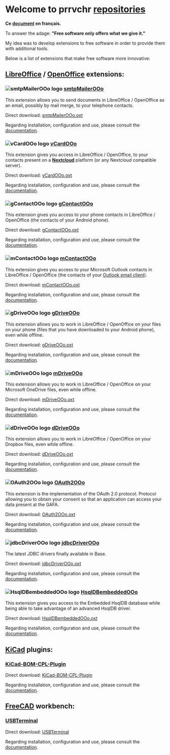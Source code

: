 # Welcome to prrvchr [repositories][1]

**Ce [document][2] en français.**

To answer the adage: **"Free software only offers what we give it."**

My idea was to develop extensions to free software in order to provide them with additional tools.

Below is a list of extensions that make free software more innovative:

## [LibreOffice][3] / [OpenOffice][4] extensions:

### ![smtpMailerOOo logo][5] [smtpMailerOOo][6]

This extension allows you to send documents in LibreOffice / OpenOffice as an email, possibly by mail merge, to your telephone contacts.

Direct download: [smtpMailerOOo.oxt][7]

Regarding installation, configuration and use, please consult the [documentation][8].

### ![vCardOOo logo][9] [vCardOOo][10]

This extension gives you access in LibreOffice / OpenOffice, to your contacts present on a [**Nextcloud**][11] platform (or any Nextcloud compatible server).

Direct download: [vCardOOo.oxt][12]

Regarding installation, configuration and use, please consult the [documentation][13].

### ![gContactOOo logo][14] [gContactOOo][15]

This extension gives you access to your phone contacts in LibreOffice / OpenOffice (the contacts of your Android phone).

Direct download: [gContactOOo.oxt][16]

Regarding installation, configuration and use, please consult the [documentation][17].

### ![mContactOOo logo][18] [mContactOOo][19]

This extension gives you access to your Microsoft Outlook contacts in LibreOffice / OpenOffice (the contacts of your [Outlook email client][20]).

Direct download: [mContactOOo.oxt][21]

Regarding installation, configuration and use, please consult the [documentation][22].

### ![gDriveOOo logo][23] [gDriveOOo][24]

This extension allows you to work in LibreOffice / OpenOffice on your files on your phone (files that you have downloaded to your Android phone), even while offline.

Direct download: [gDriveOOo.oxt][25]

Regarding installation, configuration and use, please consult the [documentation][26].

### ![mDriveOOo logo][27] [mDriveOOo][28]

This extension allows you to work in LibreOffice / OpenOffice on your Microsoft OneDrive files, even while offline.

Direct download: [mDriveOOo.oxt][29]

Regarding installation, configuration and use, please consult the [documentation][30].

### ![dDriveOOo logo][31] [dDriveOOo][32]

This extension allows you to work in LibreOffice / OpenOffice on your Dropbox files, even while offline.

Direct download: [dDriveOOo.oxt][33]

Regarding installation, configuration and use, please consult the [documentation][34].

### ![OAuth2OOo logo][35] [OAuth2OOo][36]

This extension is the implementation of the OAuth 2.0 protocol. Protocol allowing you to obtain your consent so that an application can access your data present at the GAFA.

Direct download: [OAuth2OOo.oxt][37]

Regarding installation, configuration and use, please consult the [documentation][38].

### ![jdbcDriverOOo logo][39] [jdbcDriverOOo][40]

The latest JDBC drivers finally available in Base.

Direct download: [jdbcDriverOOo.oxt][41]

Regarding installation, configuration and use, please consult the [documentation][42].

### ![HsqlDBembeddedOOo logo][43] [HsqlDBembeddedOOo][44]

This extension gives you access to the Embedded HsqlDB database while being able to take advantage of an advanced HsqlDB driver.

Direct download: [HsqlDBembeddedOOo.oxt][45]

Regarding installation, configuration and use, please consult the [documentation][46].

## [KiCad][47] plugins:

### [KiCad-BOM-CPL-Plugin][48]

Direct download: [KiCad-BOM-CPL-Plugin][49]

Regarding installation, configuration and use, please consult the [documentation][50].

## [FreeCAD][51] workbench:

### [USBTerminal][52]

Direct download: [USBTerminal][53]

Regarding installation, configuration and use, please consult the [documentation][54].

[1]: <https://github.com/prrvchr?tab=repositories>
[2]: <https://prrvchr.github.io/README_fr>
[3]: <https://www.libreoffice.org/download/download/>
[4]: <https://www.openoffice.org/download/index.html>
[5]: <https://prrvchr.github.io/smtpMailerOOo/img/smtpMailerOOo.png>
[6]: <https://github.com/prrvchr/smtpMailerOOo/>
[7]: <https://github.com/prrvchr/smtpMailerOOo/raw/master/source/smtpMailerOOo/dist/smtpMailerOOo.oxt>
[8]: <https://prrvchr.github.io/smtpMailerOOo/>
[9]: <https://prrvchr.github.io/vCardOOo/img/vCardOOo.png>
[10]: <https://github.com/prrvchr/vCardOOo/>
[11]: <https://en.wikipedia.org/wiki/Nextcloud>
[12]: <https://github.com/prrvchr/vCardOOo/raw/main/source/vCardOOo/dist/vCardOOo.oxt>
[13]: <https://prrvchr.github.io/vCardOOo/>
[14]: <https://prrvchr.github.io/gContactOOo/img/gContactOOo.png>
[15]: <https://github.com/prrvchr/gContactOOo/>
[16]: <https://github.com/prrvchr/gContactOOo/raw/master/source/gContactOOo/dist/gContactOOo.oxt>
[17]: <https://prrvchr.github.io/gContactOOo/>
[18]: <https://prrvchr.github.io/mContactOOo/img/mContactOOo.svg>
[19]: <https://github.com/prrvchr/mContactOOo/>
[20]: <https://outlook.live.com/mail/0/>
[21]: <https://github.com/prrvchr/mContactOOo/raw/main/source/mContactOOo/dist/mContactOOo.oxt>
[22]: <https://prrvchr.github.io/mContactOOo/>
[23]: <https://prrvchr.github.io/gDriveOOo/img/gDriveOOo.png>
[24]: <https://github.com/prrvchr/gDriveOOo/>
[25]: <https://github.com/prrvchr/gDriveOOo/raw/master/source/gDriveOOo/dist/gDriveOOo.oxt>
[26]: <https://prrvchr.github.io/gDriveOOo/>
[27]: <https://prrvchr.github.io/mDriveOOo/img/mDriveOOo.png>
[28]: <https://github.com/prrvchr/mDriveOOo/>
[29]: <https://github.com/prrvchr/mDriveOOo/raw/master/source/mDriveOOo/dist/mDriveOOo.oxt>
[30]: <https://prrvchr.github.io/mDriveOOo/>
[31]: <https://prrvchr.github.io/dDriveOOo/img/dDriveOOo.png>
[32]: <https://github.com/prrvchr/dDriveOOo/>
[33]: <https://github.com/prrvchr/dDriveOOo/raw/master/source/dDriveOOo/dist/dDriveOOo.oxt>
[34]: <https://prrvchr.github.io/dDriveOOo/>
[35]: <https://prrvchr.github.io/OAuth2OOo/img/OAuth2OOo.svg>
[36]: <https://github.com/prrvchr/OAuth2OOo>
[37]: <https://github.com/prrvchr/OAuth2OOo/raw/master/OAuth2OOo.oxt>
[38]: <https://prrvchr.github.io/OAuth2OOo/>
[39]: <https://prrvchr.github.io/jdbcDriverOOo/img/jdbcDriverOOo.png>
[40]: <https://github.com/prrvchr/jdbcDriverOOo/>
[41]: <https://github.com/prrvchr/jdbcDriverOOo/raw/master/source/jdbcDriverOOo/dist/jdbcDriverOOo.oxt>
[42]: <https://prrvchr.github.io/jdbcDriverOOo/>
[43]: <https://prrvchr.github.io/HsqlDBembeddedOOo/img/HsqlDBembeddedOOo.png>
[44]: <https://github.com/prrvchr/HsqlDBembeddedOOo>
[45]: <https://github.com/prrvchr/HsqlDBembeddedOOo/raw/master/source/HsqlDBembeddedOOo/dist/HsqlDBembeddedOOo.oxt>
[46]: <https://prrvchr.github.io/HsqlDBembeddedOOo/>
[47]: <https://kicad-pcb.org/download/>
[48]: <https://github.com/prrvchr/KiCad-BOM-CPL-Plugin/>
[49]: <https://github.com/prrvchr/KiCad-BOM-CPL-Plugin/archive/v0.0.5.zip>
[50]: <https://prrvchr.github.io/KiCad-BOM-CPL-Plugin/>
[51]: <https://www.freecadweb.org/downloads.php>
[52]: <https://github.com/prrvchr/USBTerminal/>
[53]: <https://github.com/prrvchr/USBTerminal/archive/v0.7.zip>
[54]: <https://prrvchr.github.io/USBTerminal/>

